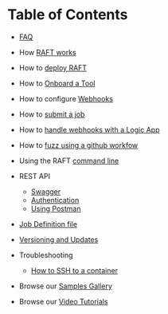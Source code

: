 # Table of Contents

* [FAQ](faq.md)
* How [RAFT works](how-it-works.md)
* How to [deploy RAFT](how-to-deploy.md)
* How to [Onboard a Tool](how-to-onboard-a-tool.md)
* How to configure [Webhooks](how-to-configure-webhooks.md)
* How to [submit a job](how-to-submit-a-job.md) 
* How to [handle webhooks with a Logic App](logicApps/github-email.md)
* How to [fuzz using a github workfow](how-to-use-github-workflow.md)
* Using the RAFT [command line](cli-reference.md)
* REST API
  * [Swagger](sdk/swagger.md)
  * [Authentication](schema/authentication)
  * [Using Postman](schema/postman.md)

* [Job Definition file](schema/jobdefinition.md)
* [Versioning and Updates](raft-updates.md)
* Troubleshooting
  * [How to SSH to a container](troubleshooting/idle.md)
* Browse our [Samples Gallery](samples.md)
* Browse our [Video Tutorials](https://www.youtube.com/channel/UCUgE9Mv0GsavLg4I7z0lHVA)
